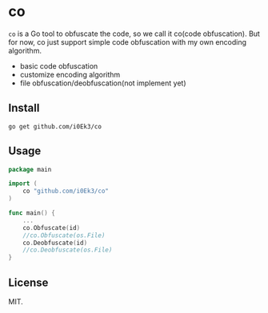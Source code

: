 # co

`co` is a Go tool to obfuscate the code, so we call it co(code obfuscation). But for now, co just support simple code obfuscation with my own encoding algorithm.

- basic code obfuscation
- customize encoding algorithm
- file obfuscation/deobfuscation(not implement yet)

## Install

`go get github.com/i0Ek3/co`

## Usage

```Go
package main

import (
    co "github.com/i0Ek3/co"
)

func main() {
    ...
    co.Obfuscate(id)
    //co.Obfuscate(os.File)
    co.Deobfuscate(id)
    //co.Deobfuscate(os.File)
}
```

## License

MIT.
